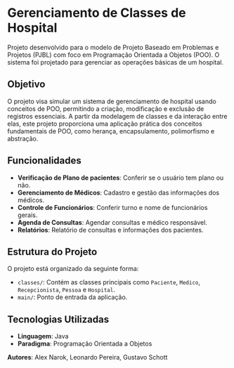 # Gerenciamento de Classes de Hospital

Projeto desenvolvido para o modelo de Projeto Baseado em Problemas e Projetos (PJBL) com foco em Programação Orientada a Objetos (POO). O sistema foi projetado para gerenciar as operações básicas de um hospital.

## Objetivo

O projeto visa simular um sistema de gerenciamento de hospital usando conceitos de POO, permitindo a criação, modificação e exclusão de registros essenciais. A partir da modelagem de classes e da interação entre elas, este projeto proporciona uma aplicação prática dos conceitos fundamentais de POO, como herança, encapsulamento, polimorfismo e abstração.

## Funcionalidades

- **Verificação de Plano de pacientes**: Conferir se o usuário tem plano ou não.
- **Gerenciamento de Médicos**: Cadastro e gestão das informações dos médicos.
- **Controle de Funcionários**: Conferir turno e nome de funcionários gerais.
- **Agenda de Consultas**: Agendar consultas e médico responsável.
- **Relatórios**: Relatório de consultas e informações dos pacientes.

## Estrutura do Projeto

O projeto está organizado da seguinte forma:

- `classes/`: Contém as classes principais como `Paciente`, `Medico`, `Recepcionista`, `Pessoa` e `Hospital`.
- `main/`: Ponto de entrada da aplicação.

## Tecnologias Utilizadas

- **Linguagem**: Java
- **Paradigma**: Programação Orientada a Objetos


**Autores**: Alex Narok, Leonardo Pereira, Gustavo Schott
